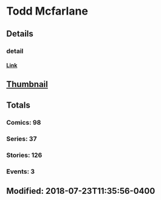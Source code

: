 # Todd  Mcfarlane 
## Details
### detail
#### [Link](http://marvel.com/comics/creators/75/todd_mcfarlane?utm_campaign=apiRef&utm_source=225578a89fc76f3d20fbffda5d17a88d)
## [Thumbnail](http://i.annihil.us/u/prod/marvel/i/mg/9/60/4bc666f073ce2.jpg)
## Totals
### Comics: 98
### Series: 37
### Stories: 126
### Events: 3
## Modified: 2018-07-23T11:35:56-0400